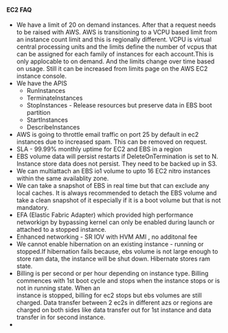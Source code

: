 #### EC2 FAQ
+ We have a limit of 20 on demand instances. After that a request needs to be raised with AWS. AWS is transitioning to a VCPU based limit from an instance count limit and 
  this is regionally different. VCPU is virtual central processing units and the limits define the number of vcpus that can be assigned for each family of instances
  for each account.This is only applocable to on demand. And the limits change over time based on usage. Still it can be increased from limits page on the AWS EC2 instance console.
+ We have the APIS
    + RunInstances
    + TerminateInstances
    + StopInstances - Release resources but preserve data in EBS boot partition
    + StartInstances
    + DescribeInstances
+ AWS is going to throttle email traffic on port 25 by default in ec2 instances due to increased spam. This can be removed on request.
+ SLA - 99.99% monthly uptime for EC2 and EBS in a region
+ EBS volume data will persist restarts if DeleteOnTermination is set to N. Instance store data does not persist. They need to be backed up in S3.
+ We can multiattach an EBS io1 volume to upto 16 EC2 nitro instances within the same availablity zone.
+ We can take a snapshot of EBS in real time but that can exclude any local caches. It is always recommended to detach the EBS volume and take a clean snapshot of it
  especially if it is a boot volume but that is not mandatory.
+ EFA (Elastic Fabric Adapter) which provided high performance networkign by bypassing kernel can only be enabled during launch or attached to a stopped instance.
+ Enhanced networking - SR IOV with HVM AMI , no additonal fee 
+ We cannot enable hibernation on an existing instance - running or stopped.If hibernation fails because, ebs volume is not large enough to store ram data, the instance will be 
  shut down. Hibernate stores ram state.
+ Billing is per second or per hour depending on instance type. Billing commences with 1st boot cycle and stops when the instance stops or is not in running state. When an  
  instance is stopped, billing for ec2 stops but ebs volumes are still charged. Data transfer between 2 ec2s in different azs or regions are charged on both sides like
  data transfer out for 1st instance and data transfer in for second instance.
+ 

